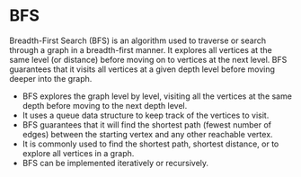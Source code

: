# BFS
Breadth-First Search (BFS) is an algorithm used to traverse or search through a graph in a breadth-first manner. It explores all vertices at the same level (or distance) before moving on to vertices at the next level. BFS guarantees that it visits all vertices at a given depth level before moving deeper into the graph.

- BFS explores the graph level by level, visiting all the vertices at the same depth before moving to the next depth level.
- It uses a queue data structure to keep track of the vertices to visit.
- BFS guarantees that it will find the shortest path (fewest number of edges) between the starting vertex and any other reachable vertex.
- It is commonly used to find the shortest path, shortest distance, or to explore all vertices in a graph.
- BFS can be implemented iteratively or recursively.